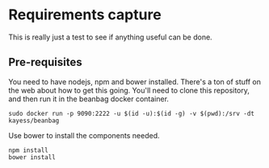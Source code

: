 # Requirements capture #

This is really just a test to see if anything useful can be done.

## Pre-requisites ##

You need to have nodejs, npm and bower installed. There's a ton of stuff on the web about how to get this going. You'll need to clone this repository, and then run it in the beanbag docker container.

    sudo docker run -p 9090:2222 -u $(id -u):$(id -g) -v $(pwd):/srv -dt kayess/beanbag

Use bower to install the components needed.

    npm install
    bower install


